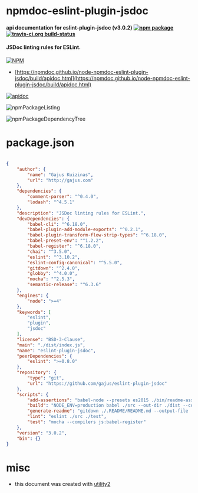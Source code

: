 # npmdoc-eslint-plugin-jsdoc

#### api documentation for  eslint-plugin-jsdoc (v3.0.2)  [![npm package](https://img.shields.io/npm/v/npmdoc-eslint-plugin-jsdoc.svg?style=flat-square)](https://www.npmjs.org/package/npmdoc-eslint-plugin-jsdoc) [![travis-ci.org build-status](https://api.travis-ci.org/npmdoc/node-npmdoc-eslint-plugin-jsdoc.svg)](https://travis-ci.org/npmdoc/node-npmdoc-eslint-plugin-jsdoc)

#### JSDoc linting rules for ESLint.

[![NPM](https://nodei.co/npm/eslint-plugin-jsdoc.png?downloads=true&downloadRank=true&stars=true)](https://www.npmjs.com/package/eslint-plugin-jsdoc)

- [https://npmdoc.github.io/node-npmdoc-eslint-plugin-jsdoc/build/apidoc.html](https://npmdoc.github.io/node-npmdoc-eslint-plugin-jsdoc/build/apidoc.html)

[![apidoc](https://npmdoc.github.io/node-npmdoc-eslint-plugin-jsdoc/build/screenCapture.buildCi.browser.%252Ftmp%252Fbuild%252Fapidoc.html.png)](https://npmdoc.github.io/node-npmdoc-eslint-plugin-jsdoc/build/apidoc.html)

![npmPackageListing](https://npmdoc.github.io/node-npmdoc-eslint-plugin-jsdoc/build/screenCapture.npmPackageListing.svg)

![npmPackageDependencyTree](https://npmdoc.github.io/node-npmdoc-eslint-plugin-jsdoc/build/screenCapture.npmPackageDependencyTree.svg)



# package.json

```json

{
    "author": {
        "name": "Gajus Kuizinas",
        "url": "http://gajus.com"
    },
    "dependencies": {
        "comment-parser": "^0.4.0",
        "lodash": "^4.5.1"
    },
    "description": "JSDoc linting rules for ESLint.",
    "devDependencies": {
        "babel-cli": "^6.18.0",
        "babel-plugin-add-module-exports": "^0.2.1",
        "babel-plugin-transform-flow-strip-types": "^6.18.0",
        "babel-preset-env": "^1.2.2",
        "babel-register": "^6.18.0",
        "chai": "^3.5.0",
        "eslint": "^3.10.2",
        "eslint-config-canonical": "^5.5.0",
        "gitdown": "^2.4.0",
        "globby": "^4.0.0",
        "mocha": "^2.5.3",
        "semantic-release": "^6.3.6"
    },
    "engines": {
        "node": ">=4"
    },
    "keywords": [
        "eslint",
        "plugin",
        "jsdoc"
    ],
    "license": "BSD-3-Clause",
    "main": "./dist/index.js",
    "name": "eslint-plugin-jsdoc",
    "peerDependencies": {
        "eslint": ">=0.8.0"
    },
    "repository": {
        "type": "git",
        "url": "https://github.com/gajus/eslint-plugin-jsdoc"
    },
    "scripts": {
        "add-assertions": "babel-node --presets es2015 ./bin/readme-assertions",
        "build": "NODE_ENV=production babel ./src --out-dir ./dist --copy-files --source-maps",
        "generate-readme": "gitdown ./.README/README.md --output-file ./README.md && npm run add-assertions",
        "lint": "eslint ./src ./test",
        "test": "mocha --compilers js:babel-register"
    },
    "version": "3.0.2",
    "bin": {}
}
```



# misc
- this document was created with [utility2](https://github.com/kaizhu256/node-utility2)
